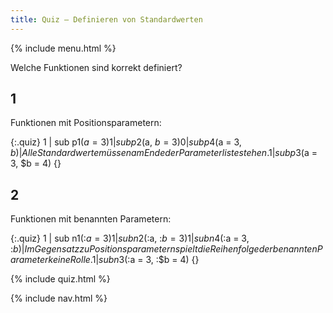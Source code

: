 ```yaml
---
title: Quiz — Definieren von Standardwerten
---
```


{% include menu.html %}

Welche Funktionen sind korrekt definiert?

## 1

Funktionen mit Positionsparametern:

{:.quiz}
1 | sub p1($a = 3) {}
1 | sub p2($a, $b = 3) {}
0 | sub p4($a = 3, $b) {} | Alle Standardwerte müssen am Ende der Parameterliste stehen.
1 | sub p3($a = 3, $b = 4) {}

## 2 

Funktionen mit benannten Parametern:

{:.quiz}
1 | sub n1(:$a = 3) {}
1 | sub n2(:$a, :$b = 3) {}
1 | sub n4(:$a = 3, :$b) {} | Im Gegensatz zu Positionsparametern spielt die Reihenfolge der benannten Parameter keine Rolle.
1 | sub n3(:$a = 3, :$b = 4) {}

{% include quiz.html %}

{% include nav.html %}